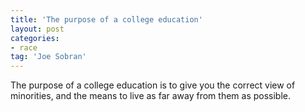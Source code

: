 ```yaml
---
title: 'The purpose of a college education'
layout: post
categories:
- race
tag: 'Joe Sobran'
---
```


The purpose of a college education is to give you the correct view of minorities, and the means to live as far away from them as possible.